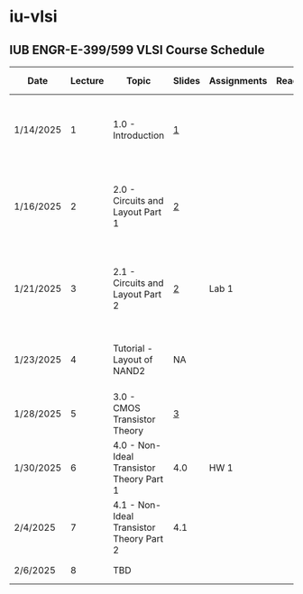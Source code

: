 # iu-vlsi
## IUB ENGR-E-399/599 VLSI Course Schedule

|Date|Lecture|Topic|Slides|Assignments|Reading|Due|Video Link|Lab Link|
|---|---|---|---|---|---|---|---|---|
|1/14/2025|1|1.0 - Introduction|[1](../Slides/1.0-Introduction.pptx)||||[1 - VLSI Design Lecture 1: Introduction to VLSI Design](https://iu.mediaspace.kaltura.com/media/t/1_07p5g8sa)||
|1/16/2025|2|2.0 - Circuits and Layout Part 1|[2](../Slides/2.0-Circuits-Layout.pptx)||||[2 - VLSI Design Lecture 2.0: Circuits and Layout Part 1](https://iu.mediaspace.kaltura.com/media/t/1_h1jicei6)||
|1/21/2025|3|2.1 - Circuits and Layout Part 2|[2](../Slides/2.0-Circuits-Layout.pptx)|Lab 1|||[3 - VLSI Design Lecture 2.1: Circuits and Layout Part 2](https://iu.mediaspace.kaltura.com/media/t/1_4lk2ien0)|[3L - VLSI Design Lab 1: Intro to Lab 1](https://iu.mediaspace.kaltura.com/media/t/1_vuye49w6)|
|1/23/2025|4|Tutorial - Layout of NAND2|NA||||[4 - VLSI Design Tutorial: Layout of NAND2](https://iu.mediaspace.kaltura.com/media/t/1_v5uty58m)||
|1/28/2025|5|3.0 - CMOS Transistor Theory|[3](../Slides/3.0-Transistors.pptx)||||[5 - Transistor Theory Lecture 3.0](https://iu.mediaspace.kaltura.com/media/t/1_23ieu5r5)||
|1/30/2025|6|4.0 - Non-Ideal Transistor Theory Part 1|4.0|HW 1||Lab 1|||
|2/4/2025|7|4.1 - Non-Ideal Transistor Theory Part 2|4.1||||||
|2/6/2025|8|TBD||||HW 1|||
